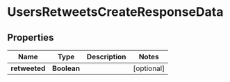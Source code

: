 

# UsersRetweetsCreateResponseData


## Properties

Name | Type | Description | Notes
------------ | ------------- | ------------- | -------------
**retweeted** | **Boolean** |  |  [optional]



